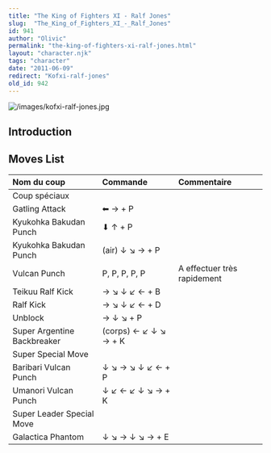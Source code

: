 ```yaml
---
title: "The King of Fighters XI - Ralf Jones"
slug:  "The_King_of_Fighters_XI_-_Ralf_Jones"
id: 941
author: "Olivic"
permalink: "the-king-of-fighters-xi-ralf-jones.html"
layout: "character.njk"
tags: "character"
date: "2011-06-09"
redirect: "Kofxi-ralf-jones"
old_id: 942
---
```


![](/images/kofxi-ralf-jones.jpg "/images/kofxi-ralf-jones.jpg")

## Introduction

## Moves List

| Nom du coup                 | Commande              | Commentaire                 |
|:----------------------------|:----------------------|:----------------------------|
| Coup spéciaux               |                       |                             |
| Gatling Attack              | ⬅ → + P               |                             |
| Kyukohka Bakudan Punch      | ⬇ ↑ + P               |                             |
| Kyukohka Bakudan Punch      | (air) ↓ ↘ → + P       |                             |
| Vulcan Punch                | P, P, P, P, P         | A effectuer très rapidement |
| Teikuu Ralf Kick            | → ↘ ↓ ↙ ← + B         |                             |
| Ralf Kick                   | → ↘ ↓ ↙ ← + D         |                             |
| Unblock                     | → ↓ ↘ + P             |                             |
| Super Argentine Backbreaker | (corps) ← ↙ ↓ ↘ → + K |                             |
| Super Special Move          |                       |                             |
| Baribari Vulcan Punch       | ↓ ↘ → ↘ ↓ ↙ ← + P     |                             |
| Umanori Vulcan Punch        | ↓ ↙ ← ↙ ↓ ↘ → + K     |                             |
| Super Leader Special Move   |                       |                             |
| Galactica Phantom           | ↓ ↘ → ↓ ↘ → + E       |                             |
